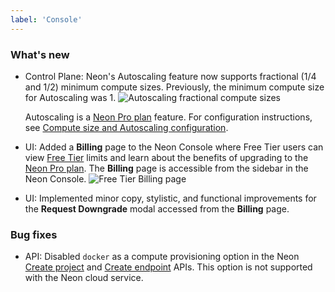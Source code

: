 ```yaml
---
label: 'Console'
---
```


### What's new

- Control Plane: Neon's Autoscaling feature now supports fractional (1/4 and 1/2) minimum compute sizes. Previously, the minimum compute size for Autoscaling was 1.
![Autoscaling fractional compute sizes](/docs/relnotes/fractional_compute_sizes.png)
  
  Autoscaling is a [Neon Pro plan](/docs/introduction/pro-plan) feature. For configuration instructions, see [Compute size and Autoscaling configuration](../manage/endpoints#compute-size-and-autoscaling-configuration).
- UI: Added a **Billing** page to the Neon Console where Free Tier users can  view [Free Tier](/docs/introduction/technical-preview-free-tier) limits and learn about the benefits of upgrading to the [Neon Pro plan](/docs/introduction/pro-plan). The **Billing** page is accessible from the sidebar in the Neon Console.
![Free Tier Billing page](/docs/relnotes/free_tier_billing.png)
- UI: Implemented minor copy, stylistic, and functional improvements for the **Request Downgrade** modal accessed from the **Billing** page.

### Bug fixes

- API: Disabled `docker` as a compute provisioning option in the Neon [Create project](https://api-docs.neon.tech/reference/createproject) and [Create endpoint](https://api-docs.neon.tech/reference/createprojectendpoint) APIs. This option is not supported with the Neon cloud service.
